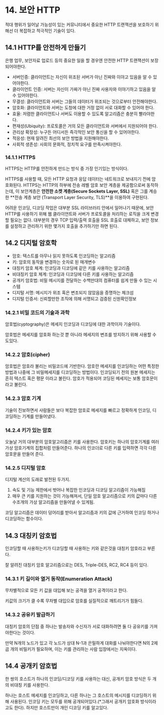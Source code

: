 # 14. 보안 HTTP

적대 행위가 일어날 가능성이 있는 커뮤니티에서 중요한 HTTP 트랜잭션을 보호하기 위해선 더 복잡하고 적극적인 기술이 있다.

## 14.1 HTTP를 안전하게 만들기

은행 업무, 보안자료 업로드 등의 중요한 일을 할 경우엔 안전한 HTTP 트랜잭션이 보장되어야한다.

- 서버인증: 클라이언트는 자신이 위조된 서버가 아닌 진짜와 이야고 있음을 알 수 있어야한다.
- 클라이언트 인증: 서버는 자신이 가짜가 아닌 진짜 사용자와 이야기하고 있음을 알 수 있어야한다.
- 무결성: 클라이언트와 서버는 그들의 데이터가 위조되는 것으로부터 안전해야한다.
- 암호화: 클라이언트와 서버는 도청에 대한 거정 없이 서로 대화할 수 있어야 한다.
- 효율: 저렴한 클라이언트나 서버도 이용할 수 있도록 알고리즘은 충분히 빨라야한다.
- 편재성(Ubiquity): 프로토콜은 거의 모든 클라이언트와 서버에서 지원되어야 한다.
- 관리상 확장성: 누구든 어디서든 즉각적인 보안 통신을 할 수 있어야한다.
- 적응성: 현재 알려진 최선의 보안 방법을 지원해야한다.
- 사회적 생존성: 사회의 문화적, 정치적 요구를 만족시켜야한다.

### 14.1.1 HTTPS

HTTPS는 HTTP를 안전하게 만드는 방식 중 가장 인기있는 방식이다.

HTTPS를 사용할 때, 모든 HTTP 요청과 응답 데이터는 네트워크로 보내지기 전에 암호화된다. HTTPS는 HTTP의 하부에 전송 레벨 암호 보안 계층을 제공함으로써 동작하는데, 이 보안계층은 **안전한 소켓 계층(Secure Sockets Layer, SSL)** 혹은 그를 계승한 **전송 계층 보안 (Transport Layer Security, TLS)**을 이용하여 구현된다.

어려운 인코딩, 디코딩 작업은 대부분 SSL 라이브러리 안에서 일어나기 때문에, 보안 HTTP를 사용하기 위해 웹 클라이언트와 서버가 프로토콜을 처리하는 로직을 크게 변경할 필요는 없다. 대부분의 경우 TCP 입력/출력 호출을 SSL 호출로 대체하고, 보안 정보를 설정하고 관리하기 위한 몇가지 호출을 추가하기만 하면 된다.

## 14.2 디지털 암호학

- 암호: 텍스트를 아무나 읽지 못하도록 인코딩하는 알고리즘
- 키: 암호의 동작을 변경하는 숫자로 된 매개변수
- 대칭키 암호 체계: 인코딩과 디코딩에 같은 키를 사용하는 알고리즘
- 비대칭키 암호 체계: 인코딩과 디코딩에 다른 키를 사용하는 알고리즘
- 공개키 암호법: 비밀 메시지를 전달하는 수백만대의 컴퓨터를 쉽게 만들 수 있는 시스템
- 디지털 서명: 메시지가 위조 혹은 변조되지 않았음을 증명하는 체크섬
- 디지털 인증서: 신뢰할만한 조직에 의해 서명되고 검증된 신원확인정보

### 14.2.1 비밀 코드의 기술과 과학

암호법(cyptography)은 메세지 인코딩과 디코딩에 대한 과학이자 기술이다.

암호법은 메세지를 암호화 하는것 뿐 아니라 메세지의 변조를 방지하기 위해 사용할 수도있다.

### 14.2.2 암호(cipher)

암호법은 암호라 불리는 비밀코드에 기반한다. 암호란 메세지를 인코딩하는 어떤 특정한 방법과 나중에 그 비밀메세지를 디코딩하는 방법이다. 인코딩되기 전의 원본 메세지는 흔히 텍스트 혹은 평문 이라고 불린다. 암호가 적용되어 코딩된 메세지는 보통 암호문이라고 불린다.

### 14.2.3 암호 기계

기술이 진보하면서 사람들은 보다 복잡한 암호로 메세지를 빠르고 정확하게 인코딩, 디코딩하는 기계를 만들어냈다.

### 14.2.4 키가 있는 암호

오늘날 거의 대부분의 암호알고리즘은 키를 사용한다. 암호키는 하나의 암호기계를 여러 가상 암호기계의 집합처럼 만들어준다. 하나의 인코더로 다른 키를 입력하면 각각 다른 암호문을 만들어 준다.

### 14.2.5 디지털 암호

디지털 계산의 도래로 발전된 두가지.

1. 속도 및 기능 제한에서 벗어나 복잡한 인코딩과 디코딩 알고리즘이 가능해짐
2. 매우 큰 키를 지원하는 것이 가능해져서, 단일 암호 알고리즘으로 키의 값마다 다른 수조개의 가상 알고리즘을 만들어낼 수 있게됨.

코딩 알고리즘은 데이터 덩어리를 받아서 알고리즘과 키의 값에 근거하여 인코딩 하거나 디코딩하는 함수이다.

## 14.3 대칭키 암호법

인코딩할 때 사용하는키가 디코딩할 때 사용하는 키와 같은것을 대칭키 암호라고 부른다.

잘 알려진 대칭키 암호 알고리즘으로는 DES, Triple-DES, RC2, RC4 등이 있다.

### 14.3.1 키 길이와 열거 동작(Enumeration Attack)

무차별적으로 모든 키 값을 대입해 보는 공격을 열거 공격이라고 한다.

키값의 크기가 클 수록 무차별 대입으로 암호를 실질적으로 깨트리기가 힘들다.

### 14.3.2 공유키 발급하기

대칭키 암호의 단점 중 하나는 발송자와 수신자가 서로 대화하려면 둘 다 공유키를 가져야한다는 것이다.

만약 N개의 노드가 있고 각 노드가 상대 N-1과 은밀하게 대화를 나눠야한다면 N의 2제곱 개의 비밀키가 필요하며, 이는 키를 관리하는 사람 입장에서는 지옥이다.

## 14.4 공개키 암호법

한 쌍의 호스트가 하나의 인코딩/디코딩 키를 사용하는 대신, 공개키 암호 방식은 두 개의 비대칭 키를 사용한다.

하나는 호스트 메세지를 인코딩하고, 다른 하나는 그 호스트의 메시지를 디코딩하기 위해 사용된다. 인코딩 키는 모두를 위해 공개되어있다.(\*그래서 공개키 암호화 방식이라고도 한다). 하지만 호스트만이 개인 디코딩 키를 알고있다.

